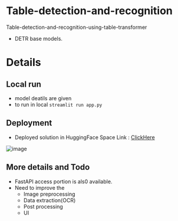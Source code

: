 # Table-detection-and-recognition
Table-detection-and-recognition-using-table-transformer
- DETR base models.
# Details

## Local run
- model deatils are given
- to run in local ```streamlit run app.py```

## Deployment
- Deployed solution in HuggingFace Space Link : [ClickHere](https://huggingface.co/spaces/Abijith/Table-Detection-and-Recognition-using-DETR)
  
![image](https://github.com/abijithraaz/table-detection-and-recognition/assets/86768788/6a43bcbb-97f9-4db0-93f1-9792a04a9899)

## More details and Todo
- FastAPI access portion is als0 available.
- Need to improve the
    - Image preprocessing
    - Data extraction(OCR)
    - Post processing
    - UI
